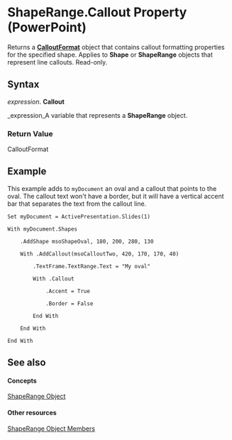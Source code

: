 
# ShapeRange.Callout Property (PowerPoint)

Returns a  **[CalloutFormat](7c06fe17-499e-b23c-3739-e53fe33d06f9.md)** object that contains callout formatting properties for the specified shape. Applies to  **Shape** or **ShapeRange** objects that represent line callouts. Read-only.


## Syntax

 _expression_. **Callout**

 _expression_A variable that represents a  **ShapeRange** object.


### Return Value

CalloutFormat


## Example

This example adds to  `myDocument` an oval and a callout that points to the oval. The callout text won't have a border, but it will have a vertical accent bar that separates the text from the callout line.


```
Set myDocument = ActivePresentation.Slides(1)

With myDocument.Shapes

    .AddShape msoShapeOval, 180, 200, 280, 130

    With .AddCallout(msoCalloutTwo, 420, 170, 170, 40)

        .TextFrame.TextRange.Text = "My oval"

        With .Callout

            .Accent = True

            .Border = False

        End With

    End With

End With
```


## See also


#### Concepts


 [ShapeRange Object](0a194183-380e-ffb6-9336-b5bd311e917d.md)
#### Other resources


 [ShapeRange Object Members](cf57a537-e6cd-ad43-45db-0683e288e850.md)
